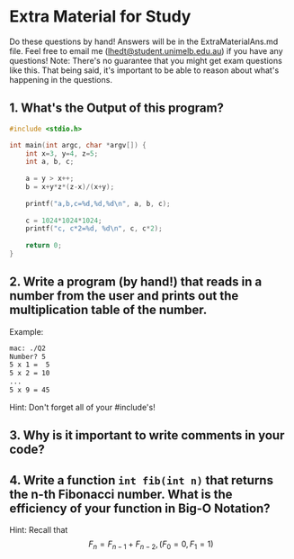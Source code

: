 # Extra Material for Study

Do these questions by hand! Answers will be in the ExtraMaterialAns.md file. Feel free to email me (lhedt@student.unimelb.edu.au) if you have any questions! Note: There's no guarantee that you might get exam questions like this. That being said, it's important to be able to reason about what's happening in the questions.

## 1. What's the Output of this program?

```c
#include <stdio.h>

int main(int argc, char *argv[]) {
    int x=3, y=4, z=5;
    int a, b, c;
    
    a = y > x++;
    b = x+y*z*(z-x)/(x+y);
    
    printf("a,b,c=%d,%d,%d\n", a, b, c);
    
    c = 1024*1024*1024;
    printf("c, c*2=%d, %d\n", c, c*2);
    
    return 0;
}
```

## 2. Write a program (by hand!) that reads in a number from the user and prints out the multiplication table of the number.

Example:

```bash
mac: ./Q2
Number? 5
5 x 1 =  5
5 x 2 = 10
...
5 x 9 = 45
```

Hint: Don't forget all of your #include's!

## 3. Why is it important to write comments in your code?

## 4. Write a function `int fib(int n)` that returns the n-th Fibonacci number. What is the efficiency of your function in Big-O Notation?

Hint: Recall that 
$$
F_n = F_{n-1} + F_{n-2}, (F_0 = 0, F_1 = 1)
$$
